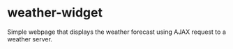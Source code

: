 # weather-widget
Simple webpage that displays the weather forecast using AJAX request to a weather server.
